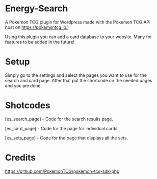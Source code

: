 # Energy-Search
A Pokemon TCG plugin for Wordpress made with the Pokemon TCG API host on https://pokemontcg.io/

Using this plugin you can add a card database to your website. Many for features to be added in the future!

Setup
========

Simply go to the settings and select the pages you want to use for the search and card page. After that put the shortcode on the needed pages and you are done.

Shotcodes
========

[es_search_page] - Code for the search results page.

[es_card_page] - Code for the page for individual cards.

[es_sets_page] - Code for the page that displays all the sets.

Credits
===================================
https://github.com/PokemonTCG/pokemon-tcg-sdk-php
